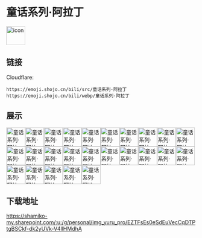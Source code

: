 # 童话系列·阿拉丁
<img src="https://emoji.shojo.cn/bili/src/童话系列·阿拉丁/icon.png" width="50" height="50" alt="icon">

## 链接
Cloudflare:
```
https://emoji.shojo.cn/bili/src/童话系列·阿拉丁
https://emoji.shojo.cn/bili/webp/童话系列·阿拉丁
```
## 展示
<img src="https://emoji.shojo.cn/bili/src/童话系列·阿拉丁/童话系列·阿拉丁-mua.png" width="50" height="50" alt="童话系列·阿拉丁-mua"><img src="https://emoji.shojo.cn/bili/src/童话系列·阿拉丁/童话系列·阿拉丁-wink.png" width="50" height="50" alt="童话系列·阿拉丁-wink"><img src="https://emoji.shojo.cn/bili/src/童话系列·阿拉丁/童话系列·阿拉丁-啊对对对.png" width="50" height="50" alt="童话系列·阿拉丁-啊对对对"><img src="https://emoji.shojo.cn/bili/src/童话系列·阿拉丁/童话系列·阿拉丁-暗中观察.png" width="50" height="50" alt="童话系列·阿拉丁-暗中观察"><img src="https://emoji.shojo.cn/bili/src/童话系列·阿拉丁/童话系列·阿拉丁-比心.png" width="50" height="50" alt="童话系列·阿拉丁-比心"><img src="https://emoji.shojo.cn/bili/src/童话系列·阿拉丁/童话系列·阿拉丁-害羞.png" width="50" height="50" alt="童话系列·阿拉丁-害羞"><img src="https://emoji.shojo.cn/bili/src/童话系列·阿拉丁/童话系列·阿拉丁-寄.png" width="50" height="50" alt="童话系列·阿拉丁-寄"><img src="https://emoji.shojo.cn/bili/src/童话系列·阿拉丁/童话系列·阿拉丁-惊.png" width="50" height="50" alt="童话系列·阿拉丁-惊"><img src="https://emoji.shojo.cn/bili/src/童话系列·阿拉丁/童话系列·阿拉丁-摸摸头.png" width="50" height="50" alt="童话系列·阿拉丁-摸摸头"><img src="https://emoji.shojo.cn/bili/src/童话系列·阿拉丁/童话系列·阿拉丁-奶思.png" width="50" height="50" alt="童话系列·阿拉丁-奶思"><img src="https://emoji.shojo.cn/bili/src/童话系列·阿拉丁/童话系列·阿拉丁-拍手手.png" width="50" height="50" alt="童话系列·阿拉丁-拍手手"><img src="https://emoji.shojo.cn/bili/src/童话系列·阿拉丁/童话系列·阿拉丁-期待.png" width="50" height="50" alt="童话系列·阿拉丁-期待"><img src="https://emoji.shojo.cn/bili/src/童话系列·阿拉丁/童话系列·阿拉丁-撒娇.png" width="50" height="50" alt="童话系列·阿拉丁-撒娇"><img src="https://emoji.shojo.cn/bili/src/童话系列·阿拉丁/童话系列·阿拉丁-生气气.png" width="50" height="50" alt="童话系列·阿拉丁-生气气"><img src="https://emoji.shojo.cn/bili/src/童话系列·阿拉丁/童话系列·阿拉丁-思考.png" width="50" height="50" alt="童话系列·阿拉丁-思考"><img src="https://emoji.shojo.cn/bili/src/童话系列·阿拉丁/童话系列·阿拉丁-叹气.png" width="50" height="50" alt="童话系列·阿拉丁-叹气"><img src="https://emoji.shojo.cn/bili/src/童话系列·阿拉丁/童话系列·阿拉丁-贴贴.png" width="50" height="50" alt="童话系列·阿拉丁-贴贴"><img src="https://emoji.shojo.cn/bili/src/童话系列·阿拉丁/童话系列·阿拉丁-偷笑.png" width="50" height="50" alt="童话系列·阿拉丁-偷笑"><img src="https://emoji.shojo.cn/bili/src/童话系列·阿拉丁/童话系列·阿拉丁-芜湖.png" width="50" height="50" alt="童话系列·阿拉丁-芜湖"><img src="https://emoji.shojo.cn/bili/src/童话系列·阿拉丁/童话系列·阿拉丁-捂脸.png" width="50" height="50" alt="童话系列·阿拉丁-捂脸"><img src="https://emoji.shojo.cn/bili/src/童话系列·阿拉丁/童话系列·阿拉丁-谢谢.png" width="50" height="50" alt="童话系列·阿拉丁-谢谢"><img src="https://emoji.shojo.cn/bili/src/童话系列·阿拉丁/童话系列·阿拉丁-许愿.png" width="50" height="50" alt="童话系列·阿拉丁-许愿"><img src="https://emoji.shojo.cn/bili/src/童话系列·阿拉丁/童话系列·阿拉丁-疑问.png" width="50" height="50" alt="童话系列·阿拉丁-疑问"><img src="https://emoji.shojo.cn/bili/src/童话系列·阿拉丁/童话系列·阿拉丁-急急国王.png" width="50" height="50" alt="童话系列·阿拉丁-急急国王"><img src="https://emoji.shojo.cn/bili/src/童话系列·阿拉丁/童话系列·阿拉丁-装睡.png" width="50" height="50" alt="童话系列·阿拉丁-装睡">

## 下载地址

https://shamiko-my.sharepoint.com/:u:/g/personal/img_yuru_pro/EZTFsEs0eSdEuVecCqDTPtgBSCkf-dk2yUVk-V4llHMdhA